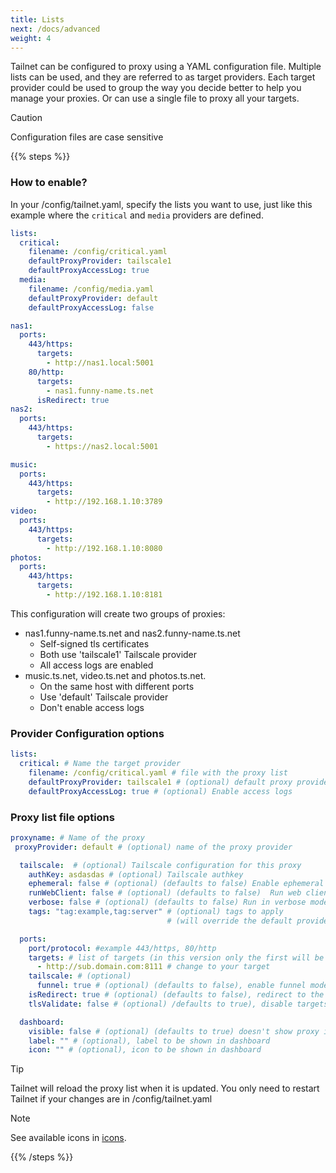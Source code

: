 ```yaml
---
title: Lists
next: /docs/advanced
weight: 4
---
```


Tailnet can be configured to proxy using a YAML configuration file.
Multiple lists can be used, and they are referred to as target providers.
Each target provider could be used to group the way you decide better to help
you manage your proxies. Or can use a single file to proxy all your targets.

> [!CAUTION]
> Configuration files are case sensitive

{{% steps %}}

### How to enable?

In your /config/tailnet.yaml, specify the lists you want to use, just
like this example where the `critical` and `media` providers are defined.

```yaml  {filename="/config/tailnet.yaml"}
lists:
  critical:
    filename: /config/critical.yaml
    defaultProxyProvider: tailscale1
    defaultProxyAccessLog: true
  media:
    filename: /config/media.yaml
    defaultProxyProvider: default
    defaultProxyAccessLog: false
```

```yaml  {filename="/config/critical.yaml"}
nas1:
  ports:
    443/https:
      targets:
        - http://nas1.local:5001
    80/http:
      targets:
        - nas1.funny-name.ts.net
      isRedirect: true
nas2:
  ports:
    443/https:
      targets:
        - https://nas2.local:5001
```

```yaml  {filename="/config/media.yaml"}
music:
  ports:
    443/https:
      targets:
        - http://192.168.1.10:3789
video:
  ports:
    443/https:
      targets:
        - http://192.168.1.10:8080
photos:
  ports:
    443/https:
      targets:
        - http://192.168.1.10:8181
```

This configuration will create two groups of proxies:

- nas1.funny-name.ts.net and nas2.funny-name.ts.net
  - Self-signed tls certificates
  - Both use 'tailscale1' Tailscale provider
  - All access logs are enabled
- music.ts.net, video.ts.net and photos.ts.net.
  - On the same host with different ports
  - Use 'default' Tailscale provider
  - Don't enable access logs

### Provider Configuration options

```yaml  {filename="/config/tailnet.yaml"}
lists:
  critical: # Name the target provider
    filename: /config/critical.yaml # file with the proxy list
    defaultProxyProvider: tailscale1 # (optional) default proxy provider
    defaultProxyAccessLog: true # (optional) Enable access logs
```

### Proxy list file options

```yaml  {filename="/config/filename.yaml"}
proxyname: # Name of the proxy
 proxyProvider: default # (optional) name of the proxy provider

  tailscale:  # (optional) Tailscale configuration for this proxy
    authKey: asdasdas # (optional) Tailscale authkey
    ephemeral: false # (optional) (defaults to false) Enable ephemeral mode
    runWebClient: false # (optional) (defaults to false)  Run web client
    verbose: false # (optional) (defaults to false) Run in verbose mode
    tags: "tag:example,tag:server" # (optional) tags to apply
                                   # (will override the default provider tags)

  ports:
    port/protocol: #example 443/https, 80/http
    targets: # list of targets (in this version only the first will be used)
      - http://sub.domain.com:8111 # change to your target
    tailscale: # (optional)
      funnel: true # (optional) (defaults to false), enable funnel mode
    isRedirect: true # (optional) (defaults to false), redirect to the target 
    tlsValidate: false # (optional) /defaults to true), disable targets TLS validation

  dashboard:
    visible: false # (optional) (defaults to true) doesn't show proxy in dashboard
    label: "" # (optional), label to be shown in dashboard
    icon: "" # (optional), icon to be shown in dashboard
```

> [!TIP]
> Tailnet will reload the proxy list when it is updated.
> You only need to restart Tailnet if your changes are in /config/tailnet.yaml

> [!NOTE]
> See available icons in [icons](../../advanced/icons).

{{% /steps %}}
